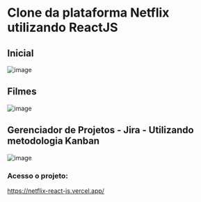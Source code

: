 # Clone da plataforma Netflix utilizando ReactJS

## Inicial

![image](https://user-images.githubusercontent.com/59610359/132927498-21791bb4-4bc0-4534-8b7c-d748d8151b79.png)

## Filmes

![image](https://user-images.githubusercontent.com/59610359/132927544-38a5549a-9c44-4398-8f7d-f33952e8c2bb.png)


## Gerenciador de Projetos - Jira - Utilizando metodologia Kanban

![image](https://user-images.githubusercontent.com/59610359/132927612-0f69c75b-85ac-4005-907a-6e9da6dc4221.png)

### Acesso o projeto:

https://netflix-react-js.vercel.app/
